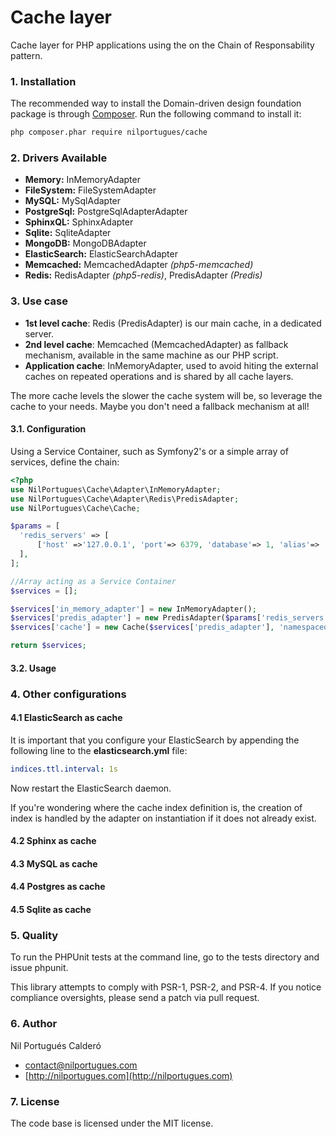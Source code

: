 # Cache layer
Cache layer for PHP applications using the on the Chain of Responsability pattern.

### 1. Installation

The recommended way to install the Domain-driven design foundation package is through [Composer](http://getcomposer.org). Run the following command to install it:

```sh
php composer.phar require nilportugues/cache
```

### 2. Drivers Available
- **Memory:** InMemoryAdapter
- **FileSystem:** FileSystemAdapter
- **MySQL:** MySqlAdapter
- **PostgreSql:** PostgreSqlAdapterAdapter
- **SphinxQL:** SphinxAdapter
- **Sqlite:** SqliteAdapter
- **MongoDB:** MongoDBAdapter
- **ElasticSearch:** ElasticSearchAdapter
- **Memcached:** MemcachedAdapter *(php5-memcached)*
- **Redis:** RedisAdapter *(php5-redis)*, PredisAdapter *(Predis)*

### 3. Use case

- **1st level cache**: Redis (PredisAdapter) is our main cache, in a dedicated server.
- **2nd level cache**: Memcached (MemcachedAdapter) as fallback mechanism, available in the same machine as our PHP script.
- **Application cache**: InMemoryAdapter, used to avoid hiting the external caches on repeated operations and is shared by all cache layers.

The more cache levels the slower the cache system will be, so leverage the cache to your needs. Maybe you don't need a fallback mechanism at all!


#### 3.1. Configuration

Using a Service Container, such as Symfony2's or a simple array of services, define the chain:

```php
<?php
use NilPortugues\Cache\Adapter\InMemoryAdapter;
use NilPortugues\Cache\Adapter\Redis\PredisAdapter;
use NilPortugues\Cache\Cache;

$params = [
  'redis_servers' => [
      ['host' =>'127.0.0.1', 'port'=> 6379, 'database'=> 1, 'alias'=> 'cache1'],
  ],
];

//Array acting as a Service Container
$services = [];

$services['in_memory_adapter'] = new InMemoryAdapter();
$services['predis_adapter'] = new PredisAdapter($params['redis_servers'], $services['in_memory_adapter']);
$services['cache'] = new Cache($services['predis_adapter'], 'namespaced.cache');

return $services;
```

#### 3.2. Usage


### 4. Other configurations

#### 4.1 ElasticSearch as cache

It is important that you configure your ElasticSearch by appending the following line to the **elasticsearch.yml** file:

```yml
indices.ttl.interval: 1s
```

Now restart the ElasticSearch daemon.

If you're wondering where the cache index definition is, the creation of index is handled by the adapter on instantiation if it does not already exist.

#### 4.2 Sphinx as cache

#### 4.3 MySQL as cache

#### 4.4 Postgres as cache

#### 4.5 Sqlite as cache


### 5. Quality

To run the PHPUnit tests at the command line, go to the tests directory and issue phpunit.

This library attempts to comply with PSR-1, PSR-2, and PSR-4. If you notice compliance oversights, please send a patch via pull request.

### 6. Author
Nil Portugués Calderó

 - <contact@nilportugues.com>
 - [http://nilportugues.com](http://nilportugues.com)

### 7. License
The code base is licensed under the MIT license.

